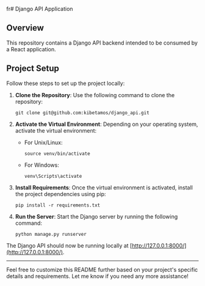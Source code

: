 fr# Django API Application

## Overview

This repository contains a Django API backend intended to be consumed by a React application.

## Project Setup

Follow these steps to set up the project locally:

1. **Clone the Repository**: Use the following command to clone the repository:
    ```
    git clone git@github.com:kibetamos/django_api.git
    ```
2. **Activate the Virtual Environment**: Depending on your operating system, activate the virtual environment:
    - For Unix/Linux:
        ```
        source venv/bin/activate
        ```
    - For Windows:
        ```
        venv\Scripts\activate
        ```

3. **Install Requirements**: Once the virtual environment is activated, install the project dependencies using pip:
    ```
    pip install -r requirements.txt
    ```

4. **Run the Server**: Start the Django server by running the following command:
    ```
    python manage.py runserver
    ```

The Django API should now be running locally at [http://127.0.0.1:8000/](http://127.0.0.1:8000/).

---

Feel free to customize this README further based on your project's specific details and requirements. Let me know if you need any more assistance!
